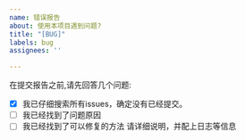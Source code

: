 ```yaml
---
name: 错误报告
about: 使用本项目遇到问题?
title: "[BUG]"
labels: bug
assignees: ''

---
```


在提交报告之前,请先回答几个问题:
- [x] 我已仔细搜索所有issues，确定没有已经提交。
- [ ] 我已经找到了问题原因
- [ ] 我已经找到了可以修复的方法
请详细说明，并配上日志等信息
